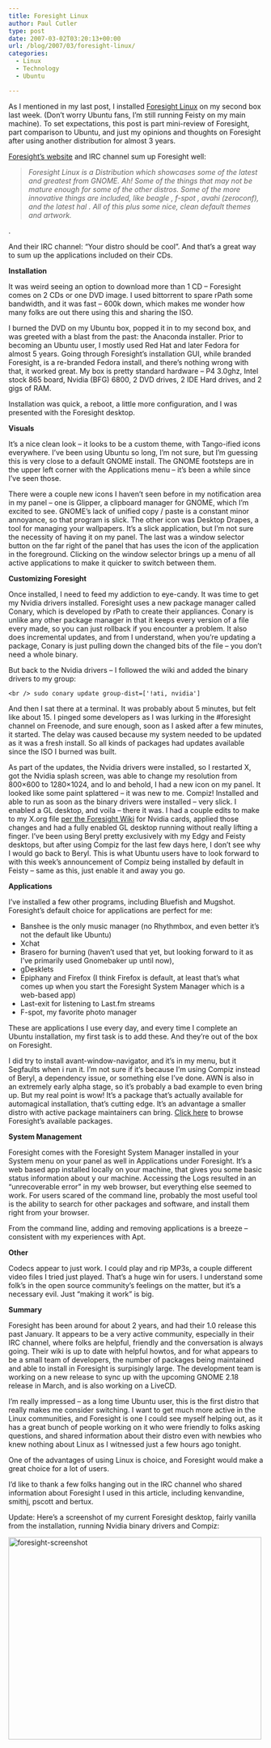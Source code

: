```yaml
---
title: Foresight Linux
author: Paul Cutler
type: post
date: 2007-03-02T03:20:13+00:00
url: /blog/2007/03/foresight-linux/
categories:
  - Linux
  - Technology
  - Ubuntu

---
```

As I mentioned in my last post, I installed [Foresight Linux][1] on my second box last week. (Don&#8217;t worry Ubuntu fans, I&#8217;m still running Feisty on my main machine). To set expectations, this post is part mini-review of Foresight, part comparison to Ubuntu, and just my opinions and thoughts on Foresight after using another distribution for almost 3 years.

[Foresight&#8217;s website][1] and IRC channel sum up Foresight well:

> _Foresight Linux is a Distribution which showcases some of the latest and greatest from GNOME. Ah! Some of the things that may not be mature enough for some of the other distros. Some of the more innovative things are included, like beagle , f-spot , avahi (zeroconf), and the latest hal . All of this plus some nice, clean default themes and artwork._

.

And their IRC channel: &#8220;Your distro should be cool&#8221;. And that&#8217;s a great way to sum up the applications included on their CDs.

**Installation**

It was weird seeing an option to download more than 1 CD &#8211; Foresight comes on 2 CDs or one DVD image. I used bittorrent to spare rPath some bandwidth, and it was fast &#8211; 600k down, which makes me wonder how many folks are out there using this and sharing the ISO.

I burned the DVD on my Ubuntu box, popped it in to my second box, and was greeted with a blast from the past: the Anaconda installer. Prior to becoming an Ubuntu user, I mostly used Red Hat and later Fedora for almost 5 years. Going through Foresight&#8217;s installation GUI, while branded Foresight, is a re-branded Fedora install, and there&#8217;s nothing wrong with that, it worked great. My box is pretty standard hardware &#8211; P4 3.0ghz, Intel stock 865 board, Nvidia (BFG) 6800, 2 DVD drives, 2 IDE Hard drives, and 2 gigs of RAM.

Installation was quick, a reboot, a little more configuration, and I was presented with the Foresight desktop.

**Visuals**

It&#8217;s a nice clean look &#8211; it looks to be a custom theme, with Tango-ified icons everywhere. I&#8217;ve been using Ubuntu so long, I&#8217;m not sure, but I&#8217;m guessing this is very close to a default GNOME install. The GNOME footsteps are in the upper left corner with the Applications menu &#8211; it&#8217;s been a while since I&#8217;ve seen those.

There were a couple new icons I haven&#8217;t seen before in my notification area in my panel &#8211; one is Glipper, a clipboard manager for GNOME, which I&#8217;m excited to see. GNOME&#8217;s lack of unified copy / paste is a constant minor annoyance, so that program is slick. The other icon was Desktop Drapes, a tool for managing your wallpapers. It&#8217;s a slick application, but I&#8217;m not sure the necessity of having it on my panel. The last was a window selector button on the far right of the panel that has uses the icon of the application in the foreground. Clicking on the window selector brings up a menu of all active applications to make it quicker to switch between them.

**Customizing Foresight**

Once installed, I need to feed my addiction to eye-candy. It was time to get my Nvidia drivers installed. Foresight uses a new package manager called Conary, which is developed by rPath to create their appliances. Conary is unlike any other package manager in that it keeps every version of a file every made, so you can just rollback if you encounter a problem. It also does incremental updates, and from I understand, when you&#8217;re updating a package, Conary is just pulling down the changed bits of the file &#8211; you don&#8217;t need a whole binary.

But back to the Nvidia drivers &#8211; I followed the wiki and added the binary drivers to my group:
  
`<br />
sudo conary update group-dist=['!ati, nvidia']` 

And then I sat there at a terminal. It was probably about 5 minutes, but felt like about 15. I pinged some developers as I was lurking in the #foresight channel on Freenode, and sure enough, soon as I asked after a few minutes, it started. The delay was caused because my system needed to be updated as it was a fresh install. So all kinds of packages had updates available since the ISO I burned was built.

As part of the updates, the Nvidia drivers were installed, so I restarted X, got the Nvidia splash screen, was able to change my resolution from 800&#215;600 to 1280&#215;1024, and lo and behold, I had a new icon on my panel. It looked like some paint splattered &#8211; it was new to me. Compiz! Installed and able to run as soon as the binary drivers were installed &#8211; very slick. I enabled a GL desktop, and voila &#8211; there it was. I had a couple edits to make to my X.org file [per the Foresight Wiki][2] for Nvidia cards, applied those changes and had a fully enabled GL desktop running without really lifting a finger. I&#8217;ve been using Beryl pretty exclusively with my Edgy and Feisty desktops, but after using Compiz for the last few days here, I don&#8217;t see why I would go back to Beryl. This is what Ubuntu users have to look forward to with this week&#8217;s announcement of Compiz being installed by default in Feisty &#8211; same as this, just enable it and away you go.

**Applications**

I&#8217;ve installed a few other programs, including Bluefish and Mugshot. Foresight&#8217;s default choice for applications are perfect for me:

  * Banshee is the only music manager (no Rhythmbox, and even better it&#8217;s not the default like Ubuntu)
  * Xchat
  * Brasero for burning (haven&#8217;t used that yet, but looking forward to it as I&#8217;ve primarily used Gnomebaker up until now),
  * gDesklets
  * Epiphany and Firefox (I think Firefox is default, at least that&#8217;s what comes up when you start the Foresight System Manager which is a web-based app)
  * Last-exit for listening to Last.fm streams
  * F-spot, my favorite photo manager

These are applications I use every day, and every time I complete an Ubuntu installation, my first task is to add these. And they&#8217;re out of the box on Foresight.

I did try to install avant-window-navigator, and it&#8217;s in my menu, but it Segfaults when i run it. I&#8217;m not sure if it&#8217;s because I&#8217;m using Compiz instead of Beryl, a dependency issue, or something else I&#8217;ve done. AWN is also in an extremely early alpha stage, so it&#8217;s probably a bad example to even bring up. But my real point is wow! It&#8217;s a package that&#8217;s actually available for automagical installation, that&#8217;s cutting edge. It&#8217;s an advantage a smaller distro with active package maintainers can bring. [Click here][3] to browse Foresight&#8217;s available packages.

**System Management**

Foresight comes with the Foresight System Manager installed in your System menu on your panel as well in Applications under Foresight. It&#8217;s a web based app installed locally on your machine, that gives you some basic status information about y our machine. Accessing the Logs resulted in an &#8220;unrecoverable error&#8221; in my web browser, but everything else seemed to work. For users scared of the command line, probably the most useful tool is the ability to search for other packages and software, and install them right from your browser.

From the command line, adding and removing applications is a breeze &#8211; consistent with my experiences with Apt.

**Other**

Codecs appear to just work. I could play and rip MP3s, a couple different video files I tried just played. That&#8217;s a huge win for users. I understand some folk&#8217;s in the open source community&#8217;s feelings on the matter, but it&#8217;s a necessary evil. Just &#8220;making it work&#8221; is big.

**Summary**

Foresight has been around for about 2 years, and had their 1.0 release this past January. It appears to be a very active community, especially in their IRC channel, where folks are helpful, friendly and the conversation is always going. Their wiki is up to date with helpful howtos, and for what appears to be a small team of developers, the number of packages being maintained and able to install in Foresight is surpisingly large. The development team is working on a new release to sync up with the upcoming GNOME 2.18 release in March, and is also working on a LiveCD.

I&#8217;m really impressed &#8211; as a long time Ubuntu user, this is the first distro that really makes me consider switching. I want to get much more active in the Linux communities, and Foresight is one I could see myself helping out, as it has a great bunch of people working on it who were friendly to folks asking questions, and shared information about their distro even with newbies who knew nothing about Linux as I witnessed just a few hours ago tonight.

One of the advantages of using Linux is choice, and Foresight would make a great choice for a lot of users.

I&#8217;d like to thank a few folks hanging out in the IRC channel who shared information about Foresight I used in this article, including kenvandine, smithj, pscott and bertux.

Update: Here&#8217;s a screenshot of my current Foresight desktop, fairly vanilla from the installation, running Nvidia binary drivers and Compiz:

[<img src="https://i0.wp.com/farm1.static.flickr.com/183/407438623_8e5912f68c.jpg?resize=500%2C400" width="500" height="400" alt="foresight-screenshot" data-recalc-dims="1" />][4]

 [1]: http://www.foresightlinux.org/
 [2]: http://wiki.foresightlinux.org/confluence/display/docs/How+to+install+ATI+or+nVidia+Binary+Drivers
 [3]: http://www.rpath.org/rbuilder/repos/foresight/browse
 [4]: http://www.flickr.com/photos/silwenae/407438623/ "Photo Sharing"